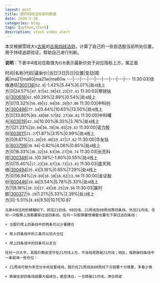```yaml
---
layout: post
title: 股价四线法则实时数据
date: 2020-5-10
categories: blog
tags: [python,stock]
description: stock index alert
---
```



本文根据雪球大v[古泉](https://xueqiu.com/u/7148646888)的[古泉四线法则](https://xueqiu.com/7148646888/130498192)，计算了自己的一些自选股当前所处位置，用于持续追踪验证，帮助自己进行判断。

**说明**：下表中4线对应取值为`红色`表示最新价处于对应指标上方，属正面

时间|名称|代码|最新价|当日|3日|5日|位置|变动|距离|ma21|ma60|ma21w|ma60w
---|---|---|---|---|---|---|---|---
11:30:03|信维通信|[300136](https://xueqiu.com/S/SZ300136)|`52.9`|-1.42%|5.44%|6.07%|处`4`线上方|0|24.57%|`47.97`|`42.58`|`43.23`|`37.41`
11:30:03|寒锐钴业|[300618](https://xueqiu.com/S/SZ300618)|`62.9`|0.29%|2.89%|0.54%|处`4`线上方|0|13.32%|`56.49`|`51.94`|`56.10`|`57.86`
11:30:03|中科创达|[300496](https://xueqiu.com/S/SZ300496)|`77.34`|0.44%|10.63%|13.50%|处`4`线上方|0|33.80%|`65.48`|`60.57`|`62.27`|`46.81`
11:30:00|中科曙光|[603019](https://xueqiu.com/S/SH603019)|`42.34`|10.00%|6.33%|3.76%|处`4`线上方|1|21.23%|`39.04`|`36.78`|`36.03`|`29.43`
11:30:00|诺力股份|[603611](https://xueqiu.com/S/SH603611)|`21.27`|1.87%|3.15%|0.99%|处`4`线上方|0|9.87%|`21.20`|`19.48`|`19.47`|`17.62`
11:30:00|华友钴业|[603799](https://xueqiu.com/S/SH603799)|`39.94`|-0.82%|4.06%|0.85%|处`4`线上方|0|16.33%|`36.32`|`34.63`|`36.27`|`30.74`
11:30:03|长亮科技|[300348](https://xueqiu.com/S/SZ300348)|`18.3`|0.38%|-1.80%|0.55%|处`4`线上方|0|15.40%|`17.23`|`16.67`|`16.73`|`13.43`
11:30:03|盛天网络|[300494](https://xueqiu.com/S/SZ300494)|`25.43`|3.16%|0.65%|7.29%|处`4`线上方|0|56.94%|`19.69`|`16.10`|`16.02`|`13.98`
11:30:00|金证股份|[600446](https://xueqiu.com/S/SH600446)|`19.88`|3.54%|5.78%|5.33%|处`4`线上方|1|8.18%|`18.33`|`17.49`|`18.25`|`19.56`
11:30:03|赢时胜|[300377](https://xueqiu.com/S/SZ300377)|`9.19`|1.21%|5.33%|2.39%|处`1`线上方|0|-5.51%|`8.69`|9.50|10.11|10.87

```
古泉4线法则的精髓如下。抓住21日线、60日线、21周线及60周线等四条线，外加21月线，任何一只股票上涨都要穿过这四条线，任何一只股票要想爆雷也要先下穿过这四条线：

+ 当股价爬上四条线中的两条可以少量建仓

+ 爬上四条线中的三条可以加大仓位

+ 爬上四条线中的四条可以全仓

任何一只大牛，其股价都会坚守在21月线上方，不会轻易跌破21月线；相反，每跌破四条线中一条就减一些仓位：

+ 21周线可做为多空分水岭及警戒线，股价在21周线及60周线下方就要十分慎重，多看少做

+ 跌破全部四条线就要大幅减仓，甚至清仓，一旦跌破21月线，清仓观望
```